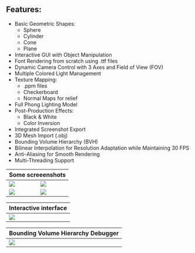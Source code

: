
## Features:

- Basic Geometric Shapes:
    - Sphere
    - Cylinder
    - Cone 
    - Plane
- Interactive GUI with Object Manipulation
- Font Rendering from scratch using .ttf files
- Dynamic Camera Control with 3 Axes and Field of View (FOV)
- Multiple Colored Light Management
- Texture Mapping:
    - .ppm files
    - Checkerboard
    - Normal Maps for relief
- Full Phong Lighting Model
- Post-Production Effects:
    - Black & White
    - Color Inversion
- Integrated Screenshot Export
- 3D Mesh Import (.obj)
- Bounding Volume Hierarchy (BVH)
- Bilinear Interpolation for Resolution Adaptation while Maintaining 30 FPS
- Anti-Aliasing for Smooth Rendering
- Multi-Threading Support


<table align=center>
	<thead>
		<tr>
			<th colspan=2>Some screeenshots</th>
		</tr>
	</thead>
	<tbody>
		<tr>
			<td><image src="assets/screenshots/suzanne.png"></image></td>
			<td><image src="assets/screenshots/lamborghini.png"></image></td>
		</tr>
		<tr>
			<td><image src="assets/screenshots/xwing.png"></image></td>
			<td><image src="assets/screenshots/earth.png"></image></td>
		</tr>
	</tbody>
</table>

<table align=center>
	<thead>
		<tr>
			<th colspan=2>Interactive interface</th>
		</tr>
	</thead>
	<tbody>
		<tr>
			<td><image src="assets/screenshots/interface.png"></image></td>
		</tr>
	</tbody>
</table>

<table align=center>
	<thead>
		<tr>
			<th colspan=2>Bounding Volume Hierarchy Debugger</th>
		</tr>
	</thead>
	<tbody>
        <tr>
			<td><image src="assets/screenshots/bvh.png"></image></td>
        </tr>
	</tbody>
</table>
